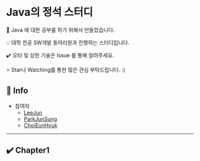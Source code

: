 # Java의 정석 스터디

📝 Java 에 대한 공부를 하기 위해서 만들었습니다.

💡 대학 전공 SW개발 동아리원과 진행하는 스터디입니다.

✔️ 오타 및 상한 기술은 Issue 를 통해 알려주세요.

⭐ Star나 Watching를 통한 많은 관심 부탁드립니다. :)

## 📢 Info

- 참여자
  - [LeeJun](https://github.com/this2jun)
  - [ParkJunSung]()
  - [ChoiEunHyuk]()

-------------

## ✔️ Chapter1

<!-- - [Annotation](https://github.com/this2jun/CS/blob/master/JAVA/Annotation.md) -->

